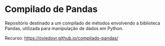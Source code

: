 # Compilado de Pandas

Repositório destinado a um compilado de métodos envolvendo a biblioteca Pandas, utilizada para manipulação de dados em Python.

Recurso: https://oviedovr.github.io/compilado-pandas/
